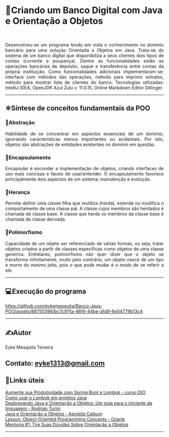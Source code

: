 # 🏧Criando um Banco Digital com Java e Orientação a Objetos
</br>
<p align="justify">
Desenvolveu-se um programa tendo em vista o conhecimento no domínio bancário para uma solução Orientada a Objetos em Java. Trata-se do sistema de um banco digital que disponibiliza a seus clientes dois tipos de contas (corrente e poupança). Dentre as funcionalidades estão as operações bancárias de depósito, saque e transferência entre contas da própria instituição. Como funcionalidades adicionais implementaram-se: interface com métodos das operações, método para imprimir extratos, método para mostrar lista de clientes do banco. Tecnologias utilizadas: IntelliJ IDEA, OpenJDK Azul Zulu v. 11.0.15, Online Markdown Editor Dillinger. 
</p>

---  

## ⚛️Síntese de conceitos fundamentais da POO  

### 🔹Abstração
<p align="justify">
Habilidade de se concentrar em aspectos essenciais de um domínio, ignorando características menos importantes ou acidentais. Por isto, objetos são abstrações de entidades existentes no domínio em questão. 
</p>

### 🔹Encapsulamento
<p align="justify">
Encapsular é esconder a implementação de objetos, criando interfaces de uso mais concisas e fáceis de usar/entender. O encapsulamento favorece principalmente dois aspectos de um sistema: manutenção e evolução.
</p>

### 🔹Herança
<p align="justify">
Permite definir uma classe filha que reutiliza (herda), estende ou modifica o comportamento de uma classe pai. A classe cujos membros são herdados é chamada de classe base. A classe que herda os membros da classe base é chamada de classe derivada.
</p>

### 🔹Polimorfismo
<p align="justify">
Capacidade de um objeto ser referenciado de várias formas, ou seja, tratar objetos criados a partir de classes específicas como objetos de uma classe genérica. Entretanto, polimorfismo não quer dizer que o objeto se transforma infinitamente, muito pelo contrário, um objeto nasce de um tipo e morre do mesmo jeito, pois o que pode mudar é o modo de se referir a ele.
</p>

---

## 💻Execução do programa  

<p align="center">

https://github.com/eykemesquita/Banco-Java-POO/assets/88750399/bc7c97fa-46f4-44be-afd9-6e04779b13c4

</p>  

---  

## ✍️Autor 
Eyke Mesquita Teixeira

Contato: eyke1313@gmail.com
---  

## 🔗Links úteis  

[Aumente sua Produtividade com Spring Boot e Lombok - curso DIO](https://web.dio.me/course/aumente-sua-produtividade-com-spring-boot-e-lombok/learning/ed9e3e6b-49ba-440b-a4e2-cd4ac21912d7/?back=/browse)  
[Como usar o Lombok em projetos Java](https://receitasdecodigo.com.br/java/como-usar-o-lombok-em-projetos-java)  
[Desbravando Java e Orientação a Objetos: Um guia para o iniciante da linguagem - Rodrigo Turini](https://www.casadocodigo.com.br/products/livro-orientacao-objetos-java)  
[Java e Orientação a Objetos - Apostila Caleum](https://www.caelum.com.br/apostila/apostila-java-orientacao-objetos.pdf)  
[Lesson: Object-Oriented Programming Concepts - Oracle](https://docs.oracle.com/javase/tutorial/java/concepts/index.html)  
[Mentoria #1: Tire Suas Dúvidas Sobre Orientação a Objetos](https://www.youtube.com/watch?v=YS6ouOhkyNI)  

---  

